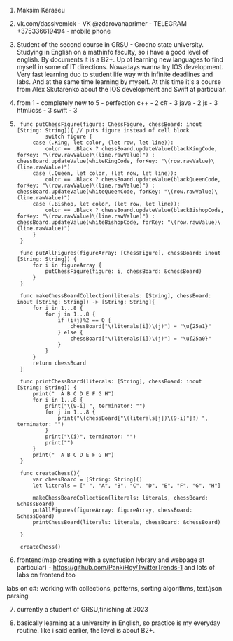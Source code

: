 1. Maksim Karaseu 
2. vk.com/dassivemick - VK
   @zdarovanaprimer - TELEGRAM 
   +375336619494 - mobile phone
3. Student of the second course in GRSU - Grodno state university. Studying in English on a mathinfo faculty, so i have a good level of english. By documents it is a B2+. Up ot learning new languages to find myself in some of IT directions. Nowadays wanna try IOS development. Very fast learning duo to student life way with infinite deadlines and labs. And at the same time learning by myself. At this time it's a course from Alex Skutarenko about the IOS development and Swift at particular.
4. from 1 - completely new to 5 - perfection 
	c++ - 2
	c# - 3
	java - 2
	js - 3
	html/css - 3
	swift - 3

5.
        func putChessFigure(figure: ChessFigure, chessBoard: inout [String: String]){ // puts figure instead of cell block
                switch figure {
            case (.King, let color, (let row, let line)):
                color == .Black ? chessBoard.updateValue(blackKingCode, forKey: "\(row.rawValue)\(line.rawValue)") : chessBoard.updateValue(whiteKingCode, forKey: "\(row.rawValue)\(line.rawValue)")
            case (.Queen, let color, (let row, let line)):
                color == .Black ? chessBoard.updateValue(blackQueenCode, forKey: "\(row.rawValue)\(line.rawValue)") : chessBoard.updateValue(whiteQueenCode, forKey: "\(row.rawValue)\(line.rawValue)")
            case (.Bishop, let color, (let row, let line)):
                color == .Black ? chessBoard.updateValue(blackBishopCode, forKey: "\(row.rawValue)\(line.rawValue)") : chessBoard.updateValue(whiteBishopCode, forKey: "\(row.rawValue)\(line.rawValue)")
            }
        }

        func putAllFigures(figureArray: [ChessFigure], chessBoard: inout [String: String]) {
            for i in figureArray {
                putChessFigure(figure: i, chessBoard: &chessBoard)
            }
        }

        func makeChessBoardCollection(literals: [String], chessBoard: inout [String: String]) -> [String: String]{
            for i in 1...8 {
                for j in 1...8 {
                    if (i+j)%2 == 0 {
                        chessBoard["\(literals[i])\(j)"] = "\u{25a1}"
                    } else {
                        chessBoard["\(literals[i])\(j)"] = "\u{25a0}"
                    }
                }
            }
            return chessBoard
        }

        func printChessBoard(literals: [String], chessBoard: inout [String: String]) {
            print("  A B C D E F G H")
            for i in 1...8 {
                print("\(9-i) ", terminator: "")
                for j in 1...8 {
                    print("\(chessBoard["\(literals[j])\(9-i)"]!) ", terminator: "")
                }
                print("\(i)", terminator: "")
                print("")
            }
            print("  A B C D E F G H")
        }

        func createChess(){
            var chessBoard = [String: String]()
            let literals = [" ", "A", "B", "C", "D", "E", "F", "G", "H"]
            
            makeChessBoardCollection(literals: literals, chessBoard: &chessBoard)
            putAllFigures(figureArray: figureArray, chessBoard: &chessBoard)
            printChessBoard(literals: literals, chessBoard: &chessBoard)
            
        }

        createChess()
6. frontend(map creating with a syncfusion lybrary and webpage at particular) - https://github.com/PankiHoy/TwitterTrends-1
and lots of labs on frontend too

labs on c#: working with collections, patterns, sorting algorithms, text/json parsing

7. currently a student of GRSU,finishing at 2023

8. basically learning at a university in English, so practice is my everyday routine. like i said earlier, the level is about B2+.


